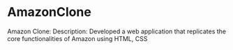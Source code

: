 # AmazonClone
Amazon Clone:  Description: Developed a web application that replicates the core functionalities of Amazon using HTML, CSS
